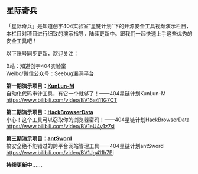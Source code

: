 ## 星际奇兵

「星际奇兵」是知道创宇404实验室“星链计划”下的开源安全工具视频演示栏目，本栏目对项目进行细致的演示指导，陆续更新中。跟我们一起快速上手这些优秀的安全工具吧！

以下账号同步更新，欢迎关注：

B站：知道创宇404实验室  
Weibo/微信公众号：Seebug漏洞平台

**第一期演示项目：[KunLun-M](https://github.com/LoRexxar/Kunlun-M)**  
自动化代码审计工具，有它一个就够了！——404星链计划KunLun-M
https://www.bilibili.com/video/BV15a411G7CT

**第二期演示项目：[HackBrowserData](https://github.com/moonD4rk/HackBrowserData)**  
小心！这个工具可以窃取你的浏览器密码！——404星链计划HackBrowserData
https://www.bilibili.com/video/BV1eU4y1z7si

**第三期演示项目：[antSword](https://github.com/AntSwordProject/antSword)**  
搞安全绝不能错过的跨平台网站管理工具——404星链计划antSword
https://www.bilibili.com/video/BV1Jg411h7Pj

**持续更新中……**